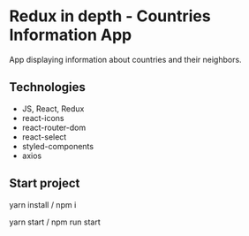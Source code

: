 # Redux in depth - Countries Information App

App displaying information about countries and their neighbors.

## Technologies

- JS, React, Redux
- react-icons
- react-router-dom
- react-select
- styled-components
- axios

## Start project

yarn install / npm i

yarn start / npm run start
